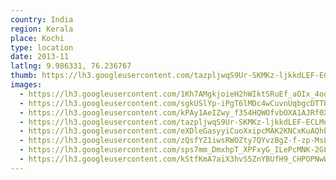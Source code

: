 ```yaml
---
country: India
region: Kerala
place: Kochi
type: location
date: 2013-11
latlng: 9.986331, 76.236767
thumb: https://lh3.googleusercontent.com/tazpljwqS9Ur-SKMKz-ljkkdLEF-ECLMo35_TC4L0LKovFAbrwhmTIz5C3SbZJISeAtlbxQ_0Ofi6BLJ56Tr5SYbmZvQxlWSJtHORD6uiWaNBubOYSEhtIALj19_Q75-OItLDxsCRA
images:
  - https://lh3.googleusercontent.com/1Kh7AMgkjoieH2hWIktSRuEf_aOIx_4odyKj_EXDC8L7rFpuNZ75X_Nfs3iIAwUKcbLX1LWLrlBIwm8y7qAuUf3A7hmazFeSdiZ5zxnWDG-Ki176-h6G50-nGMGtrPIN82lHUmFi_g
  - https://lh3.googleusercontent.com/sgkUSlYp-iPgT6lMDc4wCuvnUqbgcDTTbZW9wp88o7JZNWhU7SFrOt-WthPZePzSlAv9d1zYgo-nWfZuMQktyLDN_NqqitHzY2ZOlLGk3ZdeTr879yXF-634nMuG-_pGW52zHunCow
  - https://lh3.googleusercontent.com/kPAy1AeIZwy_f354HQWOfvbOXA1AJRf0Xwu1KHDh2Cn-dT3RSEf__-ug2ZtEvBD8pnTildejt1Jh0A_Wx4cN6q4U62u034ldkiQ-eS_lMma_vWY8nojMRyWqsMSja0wQBIL-fFqYlA
  - https://lh3.googleusercontent.com/tazpljwqS9Ur-SKMKz-ljkkdLEF-ECLMo35_TC4L0LKovFAbrwhmTIz5C3SbZJISeAtlbxQ_0Ofi6BLJ56Tr5SYbmZvQxlWSJtHORD6uiWaNBubOYSEhtIALj19_Q75-OItLDxsCRA
  - https://lh3.googleusercontent.com/eXDleGasyyiCuoXxipcMAK2KNCxKuAQhbdOpTcjmQPKIeB5aFVyDFPut6rfPpblc820o_Nz1xuJcaFPsdG4Kx4VdT89vDsrjLjESVRvwXdrUmkOhMQd0N0MEabF0aSXNZQYB5JQgYA
  - https://lh3.googleusercontent.com/zQsfYZ1iwsRWOZty7QYvzBgZ-f-zp-MsLr1w-HlfOkyn9sQzDtxRHiPasQ_pNJohMv9rK-R23Om0eOEr3622wqUmPJzhAfZ-KiyyVUPNnCWuBIXGqEM1aqzgYMZoxLASVa1P6M9U1A
  - https://lh3.googleusercontent.com/sps7mm_DmxhpT_XPFxyG_ILePcMNK-2GLZZaWjS7QxMM0-iEUlmdFMTEyk0oVww3V4Ki_sGQXeZQuaMDkAA-UKtoqOYqmig9z2SdIM1I-hmHMVmCl1IFYxCZZWR3fp-ZZoKvtXhLyg
  - https://lh3.googleusercontent.com/kStfKmA7aiX3hvS5ZnYBUfH9_CHPOPNwW1H5-6ysyuPvHRN-5tS_XqfiFMsKljX_p-Sn7kdJFXNPggPzr_sf6BTV3kSN3iG0YIHuYAsAohMKk0DEj1Jnn-MHWy4YNb4dkUl_UZ__GA
---
```

